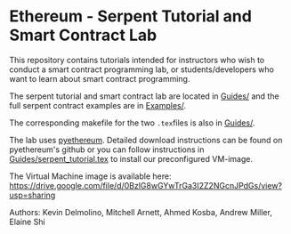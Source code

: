 # Ethereum - Serpent Tutorial and Smart Contract Lab
This repository contains tutorials intended for instructors who wish to conduct a smart
contract programming lab, or students/developers who want to learn about smart contract
programming.

The serpent tutorial and smart contract lab are located in [Guides/](Guides/) and the full serpent contract examples are in [Examples/](Examples/).

The corresponding makefile for the two `.tex`files is also in [Guides/](Guides/).

The lab uses [pyethereum](https://github.com/ethereum/pyethereum). Detailed download instructions can be found on pyethereum's 
github or you can follow instructions in [Guides/serpent_tutorial.tex](Guides/serpent_tutorial.tex) to install our preconfigured VM-image.

The Virtual Machine image is available here: https://drive.google.com/file/d/0BzlG8wGYwTrGa3I2Z2NGcnJPdGs/view?usp=sharing

Authors: Kevin Delmolino, Mitchell Arnett, Ahmed Kosba, Andrew Miller, Elaine Shi
